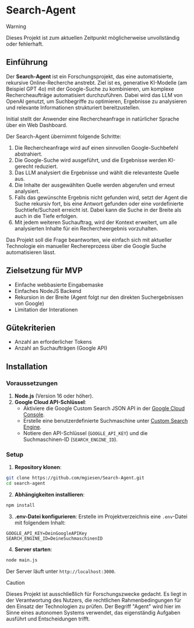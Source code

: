 # Search-Agent

> [!WARNING]
> Dieses Projekt ist zum aktuellen Zeitpunkt möglicherweise unvollständig oder fehlerhaft.

## Einführung

Der **Search-Agent** ist ein Forschungsprojekt, das eine automatisierte, rekursive Online-Recherche anstrebt. Ziel ist es, generative KI-Modelle (am Beispiel GPT 4o) mit der Google-Suche zu kombinieren, um komplexe Rechercheaufträge automatisiert durchzuführen. Dabei wird das LLM von OpenAI genutzt, um Suchbegriffe zu optimieren, Ergebnisse zu analysieren und relevante Informationen strukturiert bereitzustellen.

Initial stellt der Anwender eine Rechercheanfrage in natürlicher Sprache über ein Web Dashboard.

Der Search-Agent übernimmt folgende Schritte:

1. Die Rechercheanfrage wird auf einen sinnvollen Google-Suchbefehl abstrahiert.
2. Die Google-Suche wird ausgeführt, und die Ergebnisse werden KI-gerecht reduziert.
3. Das LLM analysiert die Ergebnisse und wählt die relevanteste Quelle aus.
4. Die Inhalte der ausgewählten Quelle werden abgerufen und erneut analysiert.
5. Falls das gewünschte Ergebnis nicht gefunden wird, setzt der Agent die Suche rekursiv fort, bis eine Antwort gefunden oder eine vordefinierte Suchtiefe/Suchzeit erreicht ist. Dabei kann die Suche in der Breite als auch in die Tiefe erfolgen.
6. Mit jedem weiteren Suchauftrag, wird der Kontext erweitert, um alle analysierten Inhalte für ein Rechercheergebnis vorzuhalten.

Das Projekt soll die Frage beantworten, wie einfach sich mit aktueller Technologie ein manueller Rechereprozess über die Google Suche automatisieren lässt.

## Zielsetzung für MVP

- Einfache webbasierte Eingabemaske
- Einfaches NodeJS Backend
- Rekursion in der Breite (Agent folgt nur den direkten Suchergebnissen von Google)
- Limitation der Interationen

## Gütekriterien

- Anzahl an erforderlicher Tokens
- Anzahl an Suchaufträgen (Google API)

## Installation

### Voraussetzungen

1. **Node.js** (Version 16 oder höher).
2. **Google Cloud API-Schlüssel**:
   - Aktiviere die Google Custom Search JSON API in der [Google Cloud Console](https://console.cloud.google.com/).
   - Erstelle eine benutzerdefinierte Suchmaschine unter [Custom Search Engine](https://cse.google.com/cse/all).
   - Notiere den API-Schlüssel (`GOOGLE_API_KEY`) und die Suchmaschinen-ID (`SEARCH_ENGINE_ID`).

### Setup

1. **Repository klonen**:

```bash
git clone https://github.com/mgiesen/Search-Agent.git
cd search-agent
```

2. **Abhängigkeiten installieren**:

```bash
npm install
```

3. **.env-Datei konfigurieren**:
   Erstelle im Projektverzeichnis eine `.env`-Datei mit folgendem Inhalt:

```
GOOGLE_API_KEY=DeinGoogleAPIKey
SEARCH_ENGINE_ID=DeineSuchmaschinenID
```

4. **Server starten**:

```bash
node main.js
```

Der Server läuft unter `http://localhost:3000`.

> [!CAUTION]
> Dieses Projekt ist ausschließlich für Forschungszwecke gedacht. Es liegt in der Verantwortung des Nutzers, die rechtlichen Rahmenbedingungen für den Einsatz der Technologien zu prüfen. Der Begriff "Agent" wird hier im Sinne eines autonomen Systems verwendet, das eigenständig Aufgaben ausführt und Entscheidungen trifft.

